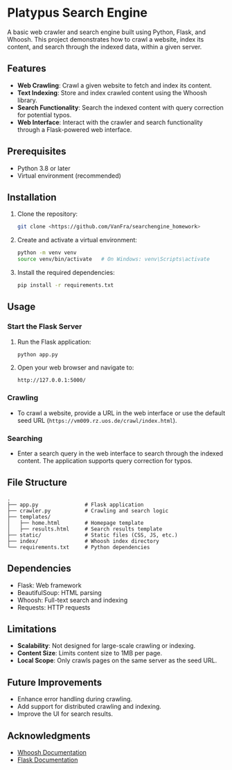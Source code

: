 # Platypus Search Engine

A basic web crawler and search engine built using Python, Flask, and Whoosh. This project demonstrates how to crawl a website, index its content, and search through the indexed data, within a given server.

## Features

- **Web Crawling**: Crawl a given website to fetch and index its content.
- **Text Indexing**: Store and index crawled content using the Whoosh library.
- **Search Functionality**: Search the indexed content with query correction for potential typos.
- **Web Interface**: Interact with the crawler and search functionality through a Flask-powered web interface.

## Prerequisites

- Python 3.8 or later
- Virtual environment (recommended)

## Installation

1. Clone the repository:
   ```bash
   git clone <https://github.com/VanFra/searchengine_homework>
   ```

2. Create and activate a virtual environment:
   ```bash
   python -m venv venv
   source venv/bin/activate   # On Windows: venv\Scripts\activate
   ```

3. Install the required dependencies:
   ```bash
   pip install -r requirements.txt
   ```

## Usage

### Start the Flask Server

1. Run the Flask application:
   ```bash
   python app.py
   ```

2. Open your web browser and navigate to:
   ```
   http://127.0.0.1:5000/
   ```

### Crawling

- To crawl a website, provide a URL in the web interface or use the default seed URL (`https://vm009.rz.uos.de/crawl/index.html`).

### Searching

- Enter a search query in the web interface to search through the indexed content. The application supports query correction for typos.

## File Structure

```
.
├── app.py               # Flask application
├── crawler.py           # Crawling and search logic
├── templates/
│   ├── home.html        # Homepage template
│   ├── results.html     # Search results template
├── static/              # Static files (CSS, JS, etc.)
├── index/               # Whoosh index directory
└── requirements.txt     # Python dependencies
```

## Dependencies

- Flask: Web framework
- BeautifulSoup: HTML parsing
- Whoosh: Full-text search and indexing
- Requests: HTTP requests

## Limitations

- **Scalability**: Not designed for large-scale crawling or indexing.
- **Content Size**: Limits content size to 1MB per page.
- **Local Scope**: Only crawls pages on the same server as the seed URL.

## Future Improvements

- Enhance error handling during crawling.
- Add support for distributed crawling and indexing.
- Improve the UI for search results.

## Acknowledgments

- [Whoosh Documentation](https://whoosh.readthedocs.io/)
- [Flask Documentation](https://flask.palletsprojects.com/)
